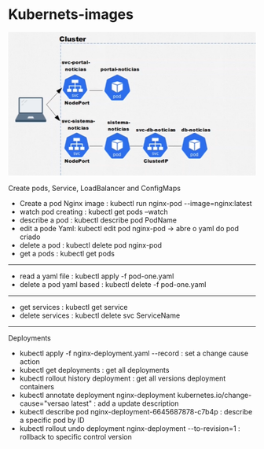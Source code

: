 # Kubernets-images




![alt text](https://github.com/renatocantarino/Kubernets-images/blob/main/img/kube.png)




Create pods, Service, LoadBalancer and ConfigMaps


- Create a pod Nginx image : kubectl run nginx-pod --image=nginx:latest
- watch pod creating : kubectl get pods –watch
- describe a pod :  kubectl describe pod  PodName
- edit a pode Yaml: kubectl edit pod nginx-pod   -> abre o yaml do pod criado
- delete a pod :    kubectl delete pod nginx-pod
- get a pods : kubectl get pods

--------
- read a yaml file : kubectl apply -f pod-one.yaml
- delete a pod yaml based : kubectl delete -f pod-one.yaml


--------
- get services :  kubectl get service
- delete services : kubectl delete svc ServiceName
--------
Deployments

- kubectl apply -f nginx-deployment.yaml --record   : set a change cause action
- kubectl get deployments   : get all deployments
- kubectl rollout history deployment   : get all versions deployment containers
- kubectl annotate deployment nginx-deployment kubernetes.io/change-cause="versao latest"   : add a update description
- kubectl describe pod nginx-deployment-6645687878-c7b4p   : describe a specific pod by ID
- kubectl rollout undo deployment nginx-deployment --to-revision=1 : rollback to specific control version


